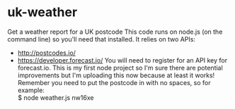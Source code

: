 # uk-weather
Get a weather report for a UK postcode
This code runs on node.js (on the command line) so you'll need that installed.
It relies on two APIs:
  - http://postcodes.io/
  - https://developer.forecast.io/
You will need to register for an API key for forecast.io.
This is my first node project so I'm sure there are potential improvements but I'm uploading this now because at least it works!
Remember you need to put the postcode in with no spaces, so for example:      
$ node weather.js nw16xe    
